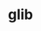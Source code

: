 ---
title: "glib"
layout: cache
categories: [package, develop]
meta: {"compilers": ["apple-clang@=16.0.0", "gcc@=11.1.0", "gcc@=11.4.0", "gcc@=7.3.1", "gcc@=7.5.0", "gcc@=9.4.0", "oneapi@=2024.2.1"], "num_specs": 55, "num_specs_by_stack": {"aws-isc": 1, "aws-isc-aarch64": 1, "data-vis-sdk": 6, "developer-tools-darwin": 5, "e4s": 12, "e4s-neoverse-v2": 6, "e4s-neoverse_v1": 2, "e4s-oneapi": 6, "e4s-power": 2, "hep": 8, "radiuss": 6, "root": 55, "tutorial": 6}, "oss": ["amzn2", "sequoia", "ubuntu18.04", "ubuntu20.04", "ubuntu22.04"], "platforms": ["darwin", "linux"], "stacks": ["aws-isc", "aws-isc-aarch64", "data-vis-sdk", "developer-tools-darwin", "e4s", "e4s-neoverse-v2", "e4s-neoverse_v1", "e4s-oneapi", "e4s-power", "hep", "radiuss", "root", "tutorial"], "targets": ["aarch64", "neoverse_v1", "neoverse_v2", "ppc64le", "x86_64_v3"], "versions": ["2.82.2", "2.82.5"]}
spec_details: [{"compiler": "gcc@=11.4.0", "hash": "2hb4fst2bvkyrnlfrbacptfdv6vywbov", "os": "ubuntu22.04", "platform": "linux", "size": "-", "stacks": ["hep", "root"], "target": "x86_64_v3", "variants": ["build_system=meson", "buildtype=release", "default_library=shared", "~libmount", "~strip", "tracing=none"], "versions": ["2.82.5"]}, {"compiler": "gcc@=11.4.0", "hash": "2qs7afvits553bjznrwp6lrcef7lw2sd", "os": "ubuntu22.04", "platform": "linux", "size": "-", "stacks": ["e4s", "root"], "target": "x86_64_v3", "variants": ["build_system=meson", "buildtype=release", "default_library=shared", "~libmount", "~strip", "tracing=none"], "versions": ["2.82.2"]}, {"compiler": "gcc@=7.5.0", "hash": "3w23gvgmybq5724xqjpnvqxisfhfoife", "os": "ubuntu18.04", "platform": "linux", "size": "-", "stacks": ["radiuss", "root"], "target": "x86_64_v3", "variants": ["build_system=meson", "buildtype=release", "default_library=shared", "~libmount", "~strip", "tracing=none"], "versions": ["2.82.5"]}, {"compiler": "gcc@=11.4.0", "hash": "5qzmulgg443xzkfu7yvgakuo4hxlg3dy", "os": "ubuntu22.04", "platform": "linux", "size": "-", "stacks": ["e4s-neoverse_v1", "root"], "target": "neoverse_v1", "variants": ["build_system=meson", "buildtype=release", "default_library=shared", "~libmount", "~strip", "tracing=none"], "versions": ["2.82.2"]}, {"compiler": "gcc@=11.4.0", "hash": "5wk5v2rcyy2b3n5xjvyod76dqtf4pu4o", "os": "ubuntu22.04", "platform": "linux", "size": "-", "stacks": ["hep", "root"], "target": "x86_64_v3", "variants": ["build_system=meson", "buildtype=release", "default_library=shared", "~libmount", "~strip", "tracing=none"], "versions": ["2.82.2"]}, {"compiler": "gcc@=11.4.0", "hash": "6hh322kwbmvm6r3h3zrkg3osgytli6j2", "os": "ubuntu22.04", "platform": "linux", "size": "-", "stacks": ["e4s", "root", "tutorial"], "target": "x86_64_v3", "variants": ["build_system=meson", "buildtype=release", "default_library=shared", "~libmount", "~strip", "tracing=none"], "versions": ["2.82.5"]}, {"compiler": "gcc@=11.1.0", "hash": "6jjphgebvjmsmddiup3ly52eh6cvjagg", "os": "ubuntu20.04", "platform": "linux", "size": "-", "stacks": ["data-vis-sdk", "root"], "target": "x86_64_v3", "variants": ["build_system=meson", "buildtype=release", "default_library=shared", "~libmount", "~strip", "tracing=none"], "versions": ["2.82.5"]}, {"compiler": "apple-clang@=16.0.0", "hash": "6r4vcsljezwo5z6hkelzbaseplohboja", "os": "sequoia", "platform": "darwin", "size": "-", "stacks": ["developer-tools-darwin", "root"], "target": "aarch64", "variants": ["build_system=meson", "buildtype=release", "default_library=shared", "~libmount", "~strip", "tracing=none"], "versions": ["2.82.5"]}, {"compiler": "gcc@=11.4.0", "hash": "72pmcyedlloftjlebub4qrqixawwnacj", "os": "ubuntu22.04", "platform": "linux", "size": "-", "stacks": ["e4s", "root"], "target": "x86_64_v3", "variants": ["build_system=meson", "buildtype=release", "default_library=shared", "~libmount", "~strip", "tracing=none"], "versions": ["2.82.2"]}, {"compiler": "gcc@=7.5.0", "hash": "74fbwk3z3l2xoovpcbyaok5fmlzltluf", "os": "ubuntu18.04", "platform": "linux", "size": "-", "stacks": ["radiuss", "root"], "target": "x86_64_v3", "variants": ["build_system=meson", "buildtype=release", "default_library=shared", "~libmount", "~strip", "tracing=none"], "versions": ["2.82.5"]}, {"compiler": "gcc@=7.5.0", "hash": "77suinvusud2neyjiyeaq5c326zy4exu", "os": "ubuntu18.04", "platform": "linux", "size": "-", "stacks": ["radiuss", "root"], "target": "x86_64_v3", "variants": ["build_system=meson", "buildtype=release", "default_library=shared", "~libmount", "~strip", "tracing=none"], "versions": ["2.82.2"]}, {"compiler": "oneapi@=2024.2.1", "hash": "7ueehxydkyjquxemchrusywsccxy3lpe", "os": "ubuntu22.04", "platform": "linux", "size": "-", "stacks": ["e4s-oneapi", "root"], "target": "x86_64_v3", "variants": ["build_system=meson", "buildtype=release", "default_library=shared", "~libmount", "~strip", "tracing=none"], "versions": ["2.82.5"]}, {"compiler": "gcc@=7.3.1", "hash": "ait3jwvy4ano3bwsitauxyqitrif3qrd", "os": "amzn2", "platform": "linux", "size": "-", "stacks": ["aws-isc-aarch64", "root"], "target": "aarch64", "variants": ["build_system=meson", "buildtype=release", "default_library=shared", "~libmount", "~strip", "tracing=none"], "versions": ["2.82.2"]}, {"compiler": "gcc@=11.4.0", "hash": "aizc4lpik7cvi5b4653ta7iasp45wdbv", "os": "ubuntu22.04", "platform": "linux", "size": "-", "stacks": ["hep", "root"], "target": "x86_64_v3", "variants": ["build_system=meson", "buildtype=release", "default_library=shared", "~libmount", "~strip", "tracing=none"], "versions": ["2.82.5"]}, {"compiler": "gcc@=11.4.0", "hash": "bumj3m6nm3syn7hgrmxvf6zwssgwiuhd", "os": "ubuntu22.04", "platform": "linux", "size": "-", "stacks": ["e4s", "root", "tutorial"], "target": "x86_64_v3", "variants": ["build_system=meson", "buildtype=release", "default_library=shared", "~libmount", "~strip", "tracing=none"], "versions": ["2.82.5"]}, {"compiler": "gcc@=11.1.0", "hash": "c2uukhyuhiwsjf2gtabwrkz37mc2tj7r", "os": "ubuntu20.04", "platform": "linux", "size": "-", "stacks": ["data-vis-sdk", "root"], "target": "x86_64_v3", "variants": ["build_system=meson", "buildtype=release", "default_library=shared", "~libmount", "~strip", "tracing=none"], "versions": ["2.82.2"]}, {"compiler": "gcc@=11.4.0", "hash": "c6idj3xdmm5y5txlhkmthdndxhd5j2g7", "os": "ubuntu22.04", "platform": "linux", "size": "-", "stacks": ["hep", "root"], "target": "x86_64_v3", "variants": ["build_system=meson", "buildtype=release", "default_library=shared", "~libmount", "~strip", "tracing=none"], "versions": ["2.82.5"]}, {"compiler": "gcc@=9.4.0", "hash": "caaja6oqtji5nlgzwjhu2qzly4zefnry", "os": "ubuntu20.04", "platform": "linux", "size": "-", "stacks": ["e4s-power", "root"], "target": "ppc64le", "variants": ["build_system=meson", "buildtype=release", "default_library=shared", "~libmount", "~strip", "tracing=none"], "versions": ["2.82.2"]}, {"compiler": "gcc@=11.4.0", "hash": "ct4bukcktcn3kdpk63m5ntr2mfs4ycvg", "os": "ubuntu22.04", "platform": "linux", "size": "-", "stacks": ["e4s-neoverse-v2", "root"], "target": "neoverse_v2", "variants": ["build_system=meson", "buildtype=release", "default_library=shared", "~libmount", "~strip", "tracing=none"], "versions": ["2.82.2"]}, {"compiler": "gcc@=7.5.0", "hash": "e5mtas6ltgopdbfkjz7rob4z5g3d7fg5", "os": "ubuntu18.04", "platform": "linux", "size": "-", "stacks": ["radiuss", "root"], "target": "x86_64_v3", "variants": ["build_system=meson", "buildtype=release", "default_library=shared", "~libmount", "~strip", "tracing=none"], "versions": ["2.82.5"]}, {"compiler": "gcc@=11.1.0", "hash": "eo4vanmrmssaj5aezzl54gsikup3cc2p", "os": "ubuntu20.04", "platform": "linux", "size": "-", "stacks": ["data-vis-sdk", "root"], "target": "x86_64_v3", "variants": ["build_system=meson", "buildtype=release", "default_library=shared", "~libmount", "~strip", "tracing=none"], "versions": ["2.82.5"]}, {"compiler": "gcc@=11.4.0", "hash": "f2ztfkfi5vnw36xnrpy7soxuzttitgj3", "os": "ubuntu22.04", "platform": "linux", "size": "-", "stacks": ["e4s", "root"], "target": "x86_64_v3", "variants": ["build_system=meson", "buildtype=release", "default_library=shared", "~libmount", "~strip", "tracing=none"], "versions": ["2.82.2"]}, {"compiler": "apple-clang@=16.0.0", "hash": "fkc3jmu7wby4e75zu24kp23coczk3enn", "os": "sequoia", "platform": "darwin", "size": "-", "stacks": ["developer-tools-darwin", "root"], "target": "aarch64", "variants": ["build_system=meson", "buildtype=release", "default_library=shared", "~libmount", "~strip", "tracing=none"], "versions": ["2.82.5"]}, {"compiler": "gcc@=11.4.0", "hash": "fyb34asaty2jsoctynwrlna56p5nfrg2", "os": "ubuntu22.04", "platform": "linux", "size": "-", "stacks": ["e4s-neoverse-v2", "root"], "target": "neoverse_v2", "variants": ["build_system=meson", "buildtype=release", "default_library=shared", "~libmount", "~strip", "tracing=none"], "versions": ["2.82.2"]}, {"compiler": "gcc@=11.4.0", "hash": "gddirva6j6bthzd44gu343u2a5kusnff", "os": "ubuntu22.04", "platform": "linux", "size": "-", "stacks": ["hep", "root"], "target": "x86_64_v3", "variants": ["build_system=meson", "buildtype=release", "default_library=shared", "~libmount", "~strip", "tracing=none"], "versions": ["2.82.5"]}, {"compiler": "apple-clang@=16.0.0", "hash": "hj4whjfj7nxijb67ppwjwlv2l5tvezat", "os": "sequoia", "platform": "darwin", "size": "-", "stacks": ["developer-tools-darwin", "root"], "target": "aarch64", "variants": ["build_system=meson", "buildtype=release", "default_library=shared", "~libmount", "~strip", "tracing=none"], "versions": ["2.82.2"]}, {"compiler": "oneapi@=2024.2.1", "hash": "hkl3326vpt7ysfoi5afsu6srvftan62d", "os": "ubuntu22.04", "platform": "linux", "size": "-", "stacks": ["e4s-oneapi", "root"], "target": "x86_64_v3", "variants": ["build_system=meson", "buildtype=release", "default_library=shared", "~libmount", "~strip", "tracing=none"], "versions": ["2.82.2"]}, {"compiler": "gcc@=11.4.0", "hash": "kcjm5oekvndthrnd3jv5rmalirugj2ck", "os": "ubuntu22.04", "platform": "linux", "size": "-", "stacks": ["hep", "root"], "target": "x86_64_v3", "variants": ["build_system=meson", "buildtype=release", "default_library=shared", "~libmount", "~strip", "tracing=none"], "versions": ["2.82.2"]}, {"compiler": "gcc@=11.4.0", "hash": "kdnq42j223leuko6fk6sptlijym7nghs", "os": "ubuntu22.04", "platform": "linux", "size": "-", "stacks": ["e4s-neoverse-v2", "root"], "target": "neoverse_v2", "variants": ["build_system=meson", "buildtype=release", "default_library=shared", "~libmount", "~strip", "tracing=none"], "versions": ["2.82.5"]}, {"compiler": "gcc@=11.4.0", "hash": "kkz6r55ycg74er72e4h3mvnz2rkztnzb", "os": "ubuntu22.04", "platform": "linux", "size": "-", "stacks": ["e4s", "root", "tutorial"], "target": "x86_64_v3", "variants": ["build_system=meson", "buildtype=release", "default_library=shared", "~libmount", "~strip", "tracing=none"], "versions": ["2.82.5"]}, {"compiler": "gcc@=11.4.0", "hash": "kxh3tr4m74m77fibheywet5ujvapbmvj", "os": "ubuntu22.04", "platform": "linux", "size": "-", "stacks": ["e4s-neoverse-v2", "root"], "target": "neoverse_v2", "variants": ["build_system=meson", "buildtype=release", "default_library=shared", "~libmount", "~strip", "tracing=none"], "versions": ["2.82.2"]}, {"compiler": "gcc@=9.4.0", "hash": "kzm56xielym2wgfy5ubls7lqvwwrud7u", "os": "ubuntu20.04", "platform": "linux", "size": "-", "stacks": ["e4s-power", "root"], "target": "ppc64le", "variants": ["build_system=meson", "buildtype=release", "default_library=shared", "~libmount", "~strip", "tracing=none"], "versions": ["2.82.2"]}, {"compiler": "oneapi@=2024.2.1", "hash": "m54mjdw4n6f2kufddlgu74idk6xb4nzh", "os": "ubuntu22.04", "platform": "linux", "size": "-", "stacks": ["e4s-oneapi", "root"], "target": "x86_64_v3", "variants": ["build_system=meson", "buildtype=release", "default_library=shared", "~libmount", "~strip", "tracing=none"], "versions": ["2.82.2"]}, {"compiler": "gcc@=7.3.1", "hash": "mk7hk5r2sbago3n4klmmrpiyvjai343c", "os": "amzn2", "platform": "linux", "size": "-", "stacks": ["aws-isc", "root"], "target": "x86_64_v3", "variants": ["build_system=meson", "buildtype=release", "default_library=shared", "~libmount", "~strip", "tracing=none"], "versions": ["2.82.2"]}, {"compiler": "gcc@=11.4.0", "hash": "mnlwli2z4vhcbw6zarvrrjg7cjbosk2c", "os": "ubuntu22.04", "platform": "linux", "size": "-", "stacks": ["e4s", "root"], "target": "x86_64_v3", "variants": ["build_system=meson", "buildtype=release", "default_library=shared", "~libmount", "~strip", "tracing=none"], "versions": ["2.82.5"]}, {"compiler": "oneapi@=2024.2.1", "hash": "o3j76gyeqnpjhu3chjlhw7gbhmzp5gpr", "os": "ubuntu22.04", "platform": "linux", "size": "-", "stacks": ["e4s-oneapi", "root"], "target": "x86_64_v3", "variants": ["build_system=meson", "buildtype=release", "default_library=shared", "~libmount", "~strip", "tracing=none"], "versions": ["2.82.5"]}, {"compiler": "apple-clang@=16.0.0", "hash": "o5okhlo6haysaixu6nwy6qa4y7jlwr5l", "os": "sequoia", "platform": "darwin", "size": "-", "stacks": ["developer-tools-darwin", "root"], "target": "aarch64", "variants": ["build_system=meson", "buildtype=release", "default_library=shared", "~libmount", "~strip", "tracing=none"], "versions": ["2.82.5"]}, {"compiler": "gcc@=11.4.0", "hash": "ocddql5bmzyuu63dqhcjzpfrtt22dm3u", "os": "ubuntu22.04", "platform": "linux", "size": "-", "stacks": ["e4s-neoverse-v2", "root"], "target": "neoverse_v2", "variants": ["build_system=meson", "buildtype=release", "default_library=shared", "~libmount", "~strip", "tracing=none"], "versions": ["2.82.5"]}, {"compiler": "gcc@=11.4.0", "hash": "ptfoqr52jbytlu2q662nbcielz4jaoxd", "os": "ubuntu22.04", "platform": "linux", "size": "-", "stacks": ["e4s", "root"], "target": "x86_64_v3", "variants": ["build_system=meson", "buildtype=release", "default_library=shared", "~libmount", "~strip", "tracing=none"], "versions": ["2.82.5"]}, {"compiler": "oneapi@=2024.2.1", "hash": "q7kq2a2faw4hhqcxbrygeyubioavuaij", "os": "ubuntu22.04", "platform": "linux", "size": "-", "stacks": ["e4s-oneapi", "root"], "target": "x86_64_v3", "variants": ["build_system=meson", "buildtype=release", "default_library=shared", "~libmount", "~strip", "tracing=none"], "versions": ["2.82.2"]}, {"compiler": "gcc@=7.5.0", "hash": "qctww5xlarblgbqhcfj6jyw4j7da4a2t", "os": "ubuntu18.04", "platform": "linux", "size": "-", "stacks": ["radiuss", "root"], "target": "x86_64_v3", "variants": ["build_system=meson", "buildtype=release", "default_library=shared", "~libmount", "~strip", "tracing=none"], "versions": ["2.82.2"]}, {"compiler": "gcc@=11.4.0", "hash": "qojw5x7dustxvalpenzcujlunjk67jmy", "os": "ubuntu22.04", "platform": "linux", "size": "-", "stacks": ["e4s", "root"], "target": "x86_64_v3", "variants": ["build_system=meson", "buildtype=release", "default_library=shared", "~libmount", "~strip", "tracing=none"], "versions": ["2.82.5"]}, {"compiler": "gcc@=11.4.0", "hash": "qvvtkcccsbffjf26lcnhxhf6lnbytbh7", "os": "ubuntu22.04", "platform": "linux", "size": "-", "stacks": ["e4s-neoverse-v2", "root"], "target": "neoverse_v2", "variants": ["build_system=meson", "buildtype=release", "default_library=shared", "~libmount", "~strip", "tracing=none"], "versions": ["2.82.5"]}, {"compiler": "gcc@=11.1.0", "hash": "qw55alcdy5x6n4sg6t452gjttjy2m754", "os": "ubuntu20.04", "platform": "linux", "size": "-", "stacks": ["data-vis-sdk", "root"], "target": "x86_64_v3", "variants": ["build_system=meson", "buildtype=release", "default_library=shared", "~libmount", "~strip", "tracing=none"], "versions": ["2.82.5"]}, {"compiler": "gcc@=11.4.0", "hash": "rhn4cfeh7it3k7abmucvmjhkvbuvphrs", "os": "ubuntu22.04", "platform": "linux", "size": "-", "stacks": ["e4s", "root", "tutorial"], "target": "x86_64_v3", "variants": ["build_system=meson", "buildtype=release", "default_library=shared", "~libmount", "~strip", "tracing=none"], "versions": ["2.82.2"]}, {"compiler": "oneapi@=2024.2.1", "hash": "rvqx6nya3ftm7illm7krvnnlyga4garp", "os": "ubuntu22.04", "platform": "linux", "size": "-", "stacks": ["e4s-oneapi", "root"], "target": "x86_64_v3", "variants": ["build_system=meson", "buildtype=release", "default_library=shared", "~libmount", "~strip", "tracing=none"], "versions": ["2.82.5"]}, {"compiler": "apple-clang@=16.0.0", "hash": "s2cbtszpf5mfwbfylgdd23flqqv6rswj", "os": "sequoia", "platform": "darwin", "size": "-", "stacks": ["developer-tools-darwin", "root"], "target": "aarch64", "variants": ["build_system=meson", "buildtype=release", "default_library=shared", "~libmount", "~strip", "tracing=none"], "versions": ["2.82.2"]}, {"compiler": "gcc@=7.5.0", "hash": "thsgtsuyh6svaws3q7m4i6upqhzwrjip", "os": "ubuntu18.04", "platform": "linux", "size": "-", "stacks": ["radiuss", "root"], "target": "x86_64_v3", "variants": ["build_system=meson", "buildtype=release", "default_library=shared", "~libmount", "~strip", "tracing=none"], "versions": ["2.82.2"]}, {"compiler": "gcc@=11.4.0", "hash": "ugnpeywgqiwml6ukwzb2ffnc7dnrmu7h", "os": "ubuntu22.04", "platform": "linux", "size": "-", "stacks": ["e4s-neoverse_v1", "root"], "target": "neoverse_v1", "variants": ["build_system=meson", "buildtype=release", "default_library=shared", "~libmount", "~strip", "tracing=none"], "versions": ["2.82.2"]}, {"compiler": "gcc@=11.4.0", "hash": "vbud5q2rpwk2mtc2jqemfwougvdcjcdd", "os": "ubuntu22.04", "platform": "linux", "size": "-", "stacks": ["hep", "root"], "target": "x86_64_v3", "variants": ["build_system=meson", "buildtype=release", "default_library=shared", "~libmount", "~strip", "tracing=none"], "versions": ["2.82.2"]}, {"compiler": "gcc@=11.1.0", "hash": "w3a6uh4bpf7775uad6rn7pfvcq54q6yb", "os": "ubuntu20.04", "platform": "linux", "size": "-", "stacks": ["data-vis-sdk", "root"], "target": "x86_64_v3", "variants": ["build_system=meson", "buildtype=release", "default_library=shared", "~libmount", "~strip", "tracing=none"], "versions": ["2.82.2"]}, {"compiler": "gcc@=11.1.0", "hash": "wyndfzfy445eq227ouxirklshakp4ubf", "os": "ubuntu20.04", "platform": "linux", "size": "-", "stacks": ["data-vis-sdk", "root"], "target": "x86_64_v3", "variants": ["build_system=meson", "buildtype=release", "default_library=shared", "~libmount", "~strip", "tracing=none"], "versions": ["2.82.2"]}, {"compiler": "gcc@=11.4.0", "hash": "xqxh4635wdcgbs7n4pzjlqkdnlwhrp4c", "os": "ubuntu22.04", "platform": "linux", "size": "-", "stacks": ["e4s", "root", "tutorial"], "target": "x86_64_v3", "variants": ["build_system=meson", "buildtype=release", "default_library=shared", "~libmount", "~strip", "tracing=none"], "versions": ["2.82.2"]}, {"compiler": "gcc@=11.4.0", "hash": "xrpznkrq2imlqdbsmu2rlkj4whtyw5mt", "os": "ubuntu22.04", "platform": "linux", "size": "-", "stacks": ["hep", "root"], "target": "x86_64_v3", "variants": ["build_system=meson", "buildtype=release", "default_library=shared", "~libmount", "~strip", "tracing=none"], "versions": ["2.82.5"]}, {"compiler": "gcc@=11.4.0", "hash": "zpb5cewfwzsvhfhog6jsudah72hp4cdm", "os": "ubuntu22.04", "platform": "linux", "size": "-", "stacks": ["e4s", "root", "tutorial"], "target": "x86_64_v3", "variants": ["build_system=meson", "buildtype=release", "default_library=shared", "~libmount", "~strip", "tracing=none"], "versions": ["2.82.2"]}]
---